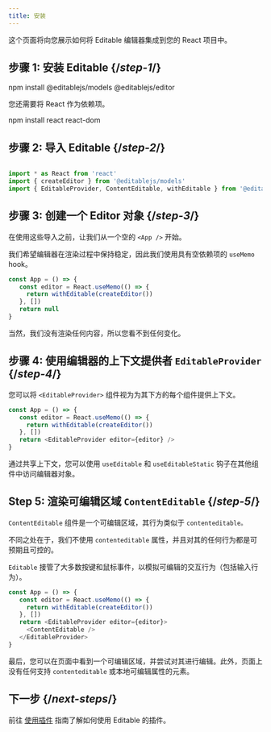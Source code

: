 ```yaml
---
title: 安装
---
```


<Intro>

这个页面将向您展示如何将 Editable 编辑器集成到您的 React 项目中。

</Intro>

## 步骤 1: 安装 Editable {/*step-1*/}

<TerminalBlock>

npm install @editablejs/models @editablejs/editor

</TerminalBlock>

您还需要将 React 作为依赖项。

<TerminalBlock>

npm install react react-dom

</TerminalBlock>

## 步骤 2: 导入 Editable {/*step-2*/}

```js

import * as React from 'react'
import { createEditor } from '@editablejs/models'
import { EditableProvider, ContentEditable, withEditable } from '@editablejs/editor'

```

## 步骤 3: 创建一个 Editor 对象 {/*step-3*/}

在使用这些导入之前，让我们从一个空的 `<App />` 开始。

我们希望编辑器在渲染过程中保持稳定，因此我们使用具有空依赖项的 `useMemo` hook。

```js
const App = () => {
   const editor = React.useMemo(() => {
     return withEditable(createEditor())
   }, [])
   return null
}

```

当然，我们没有渲染任何内容，所以您看不到任何变化。

## 步骤 4: 使用编辑器的上下文提供者 `EditableProvider` {/*step-4*/}

您可以将 `<EditableProvider>` 组件视为为其下方的每个组件提供上下文。

```js
const App = () => {
   const editor = React.useMemo(() => {
     return withEditable(createEditor())
   }, [])
   return <EditableProvider editor={editor} />
}

```

通过共享上下文，您可以使用 `useEditable` 和 `useEditableStatic` 钩子在其他组件中访问编辑器对象。

## Step 5: 渲染可编辑区域 `ContentEditable` {/*step-5*/}

`ContentEditable` 组件是一个可编辑区域，其行为类似于 `contenteditable。`

不同之处在于，我们不使用 `contenteditable` 属性，并且对其的任何行为都是可预期且可控的。

`Editable` 接管了大多数按键和鼠标事件，以模拟可编辑的交互行为（包括输入行为）。

```js
const App = () => {
   const editor = React.useMemo(() => {
     return withEditable(createEditor())
   }, [])
   return <EditableProvider editor={editor}>
     <ContentEditable />
   </EditableProvider>
}

```

最后，您可以在页面中看到一个可编辑区域，并尝试对其进行编辑。此外，页面上没有任何支持 `contenteditable` 或本地可编辑属性的元素。

## 下一步 {/*next-steps*/}

前往 [使用插件](/learn/using-plugins) 指南了解如何使用 Editable 的插件。
